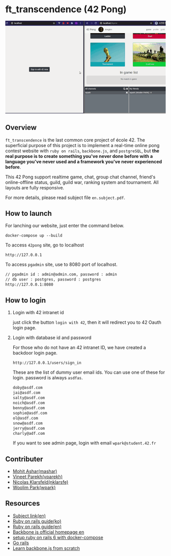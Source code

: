 # ft_transcendence (42 Pong)
<img src="./presentation.gif" alt="presentation 42Pong"/>

## Overview
`ft_transcendence` is the last common core project of école 42. The superficial purpose of this project is to implement a real-time online pong contest website with `ruby on rails`, `backbone.js`, and `postgreSQL`, but <b>the real purpose is to create something you've never done before with a language you've never used and a framework you've never experienced before</b>.

This 42 Pong support realtime game, chat, group chat channel, friend's online-offline status, guild, guild war, ranking system and tournament. All layouts are fully responsive.

For more details, please read subject file `en.subject.pdf`.

## How to launch
For lanching our website, just enter the command below.
```
docker-compose up --build
```

To access `42pong` site, go to localhost 
```
http://127.0.0.1
```

To access `pgadmin` site, use to 8080 port of localhost.
```
// pgadmin id : admin@admin.com, password : admin
// db user : postgres, password : postgres
http://127.0.0.1:8080 
```

## How to login
1. Login with 42 intranet id

	just click the button `login with 42`, then it will redirect you to 42 Oauth login page.

2. Login with database id and password

	For those who do not have an 42 intranet ID, we have created a backdoor login page.
	```
	http://127.0.0.1/users/sign_in
	```

	These are the list of dummy user email ids. You can use one of these for login.
	password is always `asdfas`.
	```
	doby@asdf.com
	jai@asdf.com
	salty@asdf.com
	noich@asdf.com
	benny@asdf.com
	sophie@asdf.com
	ol@asdf.com
	snow@asdf.com
	jerry@asdf.com
	charly@adf.com
	```

	If you want to see admin page, login with email `wpark@student.42.fr`

## Contributer
* <a href="https://github.com/mohit-ashar">Mohit Ashar(mashar)</a>
* <a href="https://github.com/pvineet44">Vineet Parekh(vparekh)</a> 
* <a href="https://github.com/nicokla">Nicolas Klarsfeld(nklarsfe)</a>
* <a href="https://github.com/woolimi">Woolim Park(wpark)</a>

## Resources
* [Subject link(en)](https://cdn.intra.42.fr/pdf/pdf/10740/en.subject.pdf)
* [Ruby on rails guide(ko)](https://rubykr.github.io/rails_guides/getting_started.html)
* [Ruby on rails guide(en)](https://guides.rubyonrails.org/getting_started.html)
* [Backbone js official homepage en](https://backbonejs.org/)
* [setup ruby on rails 6 with docker-compose](https://yizeng.me/2019/11/09/setup-a-ruby-on-rails-6-api-project-with-docker-compose/)
* [Go rails](https://gorails.com/episodes)
* [Learn backbone.js from scratch](https://www.youtube.com/watch?v=HOAU-nfy5Sc)
